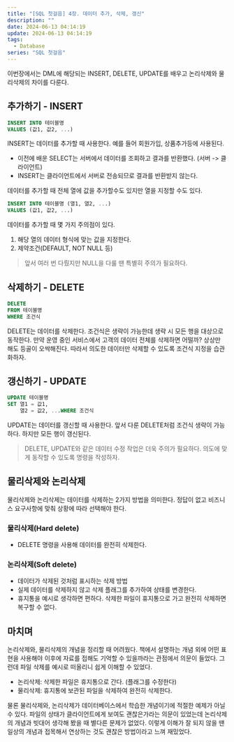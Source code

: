 ```yaml
---
title: "[SQL 첫걸음] 4장. 데이터 추가, 삭제, 갱신"
description: ""
date: 2024-06-13 04:14:19
update: 2024-06-13 04:14:19
tags:
  - Database
series: "SQL 첫걸음"
---
```


이번장에서는 DML에 해당되는 INSERT, DELETE, UPDATE를 배우고 논리삭제와 물리삭제의 차이를 다룬다.

## 추가하기 - INSERT

```sql
INSERT INTO 테이블명
VALUES (값1, 값2, ...)
```

INSERT는 데이터를 추가할 때 사용한다. 예를 들어 회원가입, 상품추가등에 사용된다.

- 이전에 배운 SELECT는 서버에서 데이터를 조회하고 결과를 반환했다. (서버 -> 클라이언트)
- INSERT는 클라이언트에서 서버로 전송되므로 결과를 반환받지 않는다.

데이터를 추가할 때 전체 열에 값을 추가할수도 있지만 열을 지정할 수도 있다.

```sql
INSERT INTO 테이블명 (열1, 열2, ...)
VALUES (값1, 값2, ...)
```

데이터를 추가할 때 몇 가지 주의점이 있다.

1. 해당 열의 데이터 형식에 맞는 값을 지정한다.
2. 제약조건(DEFAULT, NOT NULL 등)

> 앞서 여러 번 다뤘지만 NULL을 다룰 땐 특별히 주의가 필요하다.

## 삭제하기 - DELETE

```sql
DELETE
FROM 테이블명
WHERE 조건식
```

DELETE는 데이터를 삭제한다. 조건식은 생략이 가능한데 생략 시 모든 행을 대상으로 동작한다. 만약 운영 중인 서비스에서 고객의 데이터 전체를 삭제하면 어떨까? 상상만 해도 등골이 오싹해진다.
따라서 의도한 데이터만 삭제할 수 있도록 조건식 지정을 습관화하자.

## 갱신하기 - UPDATE

```sql
UPDATE 테이블명
SET 열1 = 값1,
    열2 = 값2, ...WHERE 조건식
```

UPDATE는 데이터를 갱신할 때 사용한다. 앞서 다룬 DELETE처럼 조건식 생략이 가능하다. 하지만 모든 행이 갱신된다.

> DELETE, UPDATE와 같은 데이터 수정 작업은 더욱 주의가 필요하다. 의도에 맞게 동작할 수 있도록 명령을 작성하자.

## 물리삭제와 논리삭제

물리삭제와 논리삭제는 데이터를 삭제하는 2가지 방법을 의미한다. 정답이 없고 비즈니스 요구사항에 맞춰 상황에 따라 선택해야 한다.

### 물리삭제(Hard delete)

- DELETE 명령을 사용해 데이터를 완전히 삭제한다.

### 논리삭제(Soft delete)

- 데이터가 삭제된 것처럼 표시하는 삭제 방법
- 실제 데이터를 삭제하지 않고 삭제 플래그를 추가하여 상태를 변경한다.
- 휴지통을 예시로 생각하면 편하다. 삭제한 파일이 휴지통으로 가고 완전히 삭제하면 복구할 수 없다.

## 마치며

논리삭제와, 물리삭제의 개념을 정리할 때 어려웠다. 책에서 설명하는 개념 외에 어떤 표현을 사용해야 이후에 자료를 접해도 기억할 수 있을까라는 관점에서 의문이 들었다. 그런데 파일 삭제를 예시로 떠올리니 쉽게
이해할 수 있었다.

- 논리삭제: 삭제한 파일은 휴지통으로 간다. (플래그를 수정한다)
- 물리삭제: 휴지통에 보관된 파일을 삭제하여 완전히 삭제한다.

물론 물리삭제와, 논리삭제가 데이터베이스에서 학습한 개념이기에 적절한 예제가 아닐 수 있다. 파일의 상태가 클라이언트에게 보여도 괜찮은가라는 의문이 있었는데 논리삭제의 개념과 빗대어 생각해 봤을 때 별다른 문제가
없었다. 이렇게 이해가 잘 되지 않을 땐 일상의 개념과 접목해서 연상하는 것도 괜찮은 방법이라고 느껴 재밌었다.
